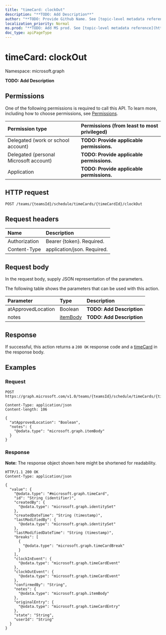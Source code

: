 ```yaml
---
title: "timeCard: clockOut"
description: "**TODO: Add Description**"
author: "**TODO: Provide Github Name. See [topic-level metadata reference](https://msgo.azurewebsites.net/add/document/guidelines/metadata.html#topic-level-metadata)**"
localization_priority: Normal
ms.prod: "**TODO: Add MS prod. See [topic-level metadata reference](https://msgo.azurewebsites.net/add/document/guidelines/metadata.html#topic-level-metadata)**"
doc_type: apiPageType
---
```


# timeCard: clockOut
Namespace: microsoft.graph



**TODO: Add Description**

## Permissions
One of the following permissions is required to call this API. To learn more, including how to choose permissions, see [Permissions](/graph/permissions-reference).

|Permission type|Permissions (from least to most privileged)|
|:---|:---|
|Delegated (work or school account)|**TODO: Provide applicable permissions.**|
|Delegated (personal Microsoft account)|**TODO: Provide applicable permissions.**|
|Application|**TODO: Provide applicable permissions.**|

## HTTP request

<!-- {
  "blockType": "ignored"
}
-->
``` http
POST /teams/{teamsId}/schedule/timeCards/{timeCardId}/clockOut
```

## Request headers
|Name|Description|
|:---|:---|
|Authorization|Bearer {token}. Required.|
|Content-Type|application/json. Required.|

## Request body
In the request body, supply JSON representation of the parameters.

The following table shows the parameters that can be used with this action.

|Parameter|Type|Description|
|:---|:---|:---|
|atApprovedLocation|Boolean|**TODO: Add Description**|
|notes|[itemBody](../resources/itembody.md)|**TODO: Add Description**|



## Response

If successful, this action returns a `200 OK` response code and a [timeCard](../resources/timecard.md) in the response body.

## Examples

### Request
<!-- {
  "blockType": "request",
  "name": "timecard_clockout"
}
-->
``` http
POST https://graph.microsoft.com/v1.0/teams/{teamsId}/schedule/timeCards/{timeCardId}/clockOut

Content-Type: application/json
Content-length: 106

{
  "atApprovedLocation": "Boolean",
  "notes": {
    "@odata.type": "microsoft.graph.itemBody"
  }
}
```


### Response
**Note:** The response object shown here might be shortened for readability.
<!-- {
  "blockType": "response",
  "truncated": true,
  "@odata.type": "microsoft.graph.timeCard"
}
-->
``` http
HTTP/1.1 200 OK
Content-Type: application/json

{
  "value": {
    "@odata.type": "#microsoft.graph.timeCard",
    "id": "String (identifier)",
    "createdBy": {
      "@odata.type": "microsoft.graph.identitySet"
    },
    "createdDateTime": "String (timestamp)",
    "lastModifiedBy": {
      "@odata.type": "microsoft.graph.identitySet"
    },
    "lastModifiedDateTime": "String (timestamp)",
    "breaks": [
      {
        "@odata.type": "microsoft.graph.timeCardBreak"
      }
    ],
    "clockInEvent": {
      "@odata.type": "microsoft.graph.timeCardEvent"
    },
    "clockOutEvent": {
      "@odata.type": "microsoft.graph.timeCardEvent"
    },
    "confirmedBy": "String",
    "notes": {
      "@odata.type": "microsoft.graph.itemBody"
    },
    "originalEntry": {
      "@odata.type": "microsoft.graph.timeCardEntry"
    },
    "state": "String",
    "userId": "String"
  }
}
```

